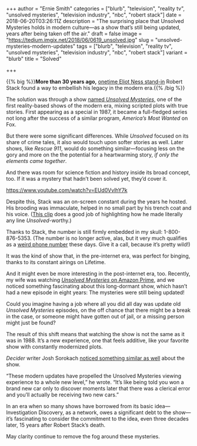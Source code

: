 +++
author = "Ernie Smith"
categories = ["blurb", "television", "reality tv", "unsolved mysteries", "television industry", "nbc", "robert stack"]
date = 2018-06-20T03:26:11Z
description = "The surprising place that Unsolved Mysteries holds in modern culture—as a show that’s still being updated, years after being taken off the air."
draft = false
image = "https://tedium.imgix.net/2018/06/0619_unsolved.jpg"
slug = "unsolved-mysteries-modern-updates"
tags = ["blurb", "television", "reality tv", "unsolved mysteries", "television industry", "nbc", "robert stack"]
variant = "blurb"
title = "Solved"

+++

{{% big %}}**More than 30 years ago,** [onetime Eliot Ness stand-in](https://www.youtube.com/watch?v=GZTjQ7SLvUk) Robert Stack found a way to embellish his legacy in the modern era.{{% /big %}}

The solution was through a show [named *Unsolved Mysteries*](https://www.imdb.com/title/tt0094574/), one of the first reality-based shows of the modern era, mixing scripted plots with true stories. First appearing as a special in 1987, it became a full-fledged series not long after the success of a similar program, *America’s Most Wanted* on Fox.

But there were some significant differences. While *Unsolved* focused on its share of crime tales, it also would touch upon softer stories as well. Later shows, like *Rescue 911*, would do something similar—focusing less on the gory and more on the the potential for a heartwarming story, *if only the elements came together*.

And there was room for science fiction and history inside its broad concept, too. If it was a mystery that hadn’t been solved yet, they’d cover it.

https://www.youtube.com/watch?v=EUd0VvlhY7k

Despite this, Stack was an on-screen constant during the years he hosted. His brooding was immaculate, helped in no small part by his trench coat and his voice. ([This clip](https://www.youtube.com/watch?v=EUd0VvlhY7k) does a good job of highlighting how he made literally any line *Unsolved*-worthy.)

Thanks to Stack, the number is still firmly embedded in my skull: 1-800-876-5353. (The number is no longer active, alas, but it very much qualifies as a [weird phone number](https://tedium.co/2016/07/05/weird-telephone-numbers/) these days. Give it a call, because it’s pretty wild!)

It was the kind of show that, in the pre-internet era, was perfect for binging, thanks to its constant airings on Lifetime.

And it might even be more interesting in the post-internet era, too. Recently, my wife was watching [*Unsolved Mysteries* on Amazon Prime](https://amzn.to/2K2awTh), and we noticed something fascinating about this long-dormant show, which hasn’t had a new episode in eight years: The mysteries were still being updated!

Could you imagine having a job where all you did all day was update old *Unsolved Mysteries* episodes, on the off chance that there might be a break in the case, or someone might have gotten out of jail, or a missing person might just be found?

The result of this shift means that watching the show is not the same as it was in 1988. It’s a new experience, one that feels additive, like your favorite show with constantly modernized plots.

*Decider* writer Josh Sorokach [noticed something similar as well](https://decider.com/2018/04/10/unsolved-mysteries-on-amazon-updates/) about the show. 

“These modern updates have propelled the Unsolved Mysteries viewing experience to a whole new level,” he wrote. “It’s like being told you won a brand new car only to discover moments later that there was a clerical error and you’ll actually be receiving two new cars.”

In an era when so many shows have borrowed from its basic idea—Investigation Discovery, as a network, owes a significant debt to the show—it’s fascinating to consider the commitment to the idea, even three decades later, 15 years after Robert Stack’s death.

May clarity continue to remove the fog around these mysteries.